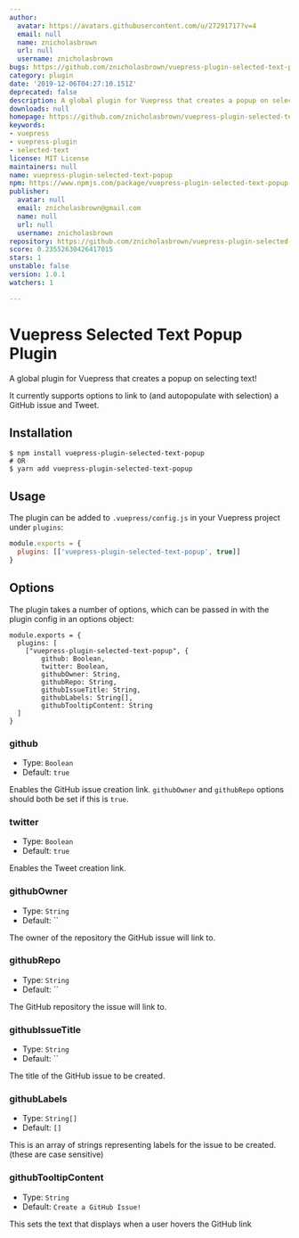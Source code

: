 ```yaml
---
author:
  avatar: https://avatars.githubusercontent.com/u/27291717?v=4
  email: null
  name: znicholasbrown
  url: null
  username: znicholasbrown
bugs: https://github.com/znicholasbrown/vuepress-plugin-selected-text-popup/issues
category: plugin
date: '2019-12-06T04:27:10.151Z'
deprecated: false
description: A global plugin for Vuepress that creates a popup on selecting text!
downloads: null
homepage: https://github.com/znicholasbrown/vuepress-plugin-selected-text-popup#readme
keywords:
- vuepress
- vuepress-plugin
- selected-text
license: MIT License
maintainers: null
name: vuepress-plugin-selected-text-popup
npm: https://www.npmjs.com/package/vuepress-plugin-selected-text-popup
publisher:
  avatar: null
  email: znicholasbrown@gmail.com
  name: null
  url: null
  username: znicholasbrown
repository: https://github.com/znicholasbrown/vuepress-plugin-selected-text-popup
score: 0.23552630426417015
stars: 1
unstable: false
version: 1.0.1
watchers: 1

---
```


# Vuepress Selected Text Popup Plugin

A global plugin for Vuepress that creates a popup on selecting text!

It currently supports options to link to (and autopopulate with selection) a GitHub issue and Tweet.

## Installation

```
$ npm install vuepress-plugin-selected-text-popup
# OR
$ yarn add vuepress-plugin-selected-text-popup
```

## Usage

The plugin can be added to `.vuepress/config.js` in your Vuepress project under `plugins`:

```javascript
module.exports = {
  plugins: [['vuepress-plugin-selected-text-popup', true]]
}
```

## Options

The plugin takes a number of options, which can be passed in with the plugin config in an options object:

```
module.exports = {
  plugins: [
    ["vuepress-plugin-selected-text-popup", {
        github: Boolean,
        twitter: Boolean,
        githubOwner: String,
        githubRepo: String,
        githubIssueTitle: String,
        githubLabels: String[],
        githubTooltipContent: String
  ]
}
```

### github

- Type: `Boolean`
- Default: `true`

Enables the GitHub issue creation link.
`githubOwner` and `githubRepo` options should both be set if this is `true`.

### twitter

- Type: `Boolean`
- Default: `true`

Enables the Tweet creation link.

### githubOwner

- Type: `String`
- Default: ``

The owner of the repository the GitHub issue will link to.

### githubRepo

- Type: `String`
- Default: ``

The GitHub repository the issue will link to.

### githubIssueTitle

- Type: `String`
- Default: ``

The title of the GitHub issue to be created.

### githubLabels

- Type: `String[]`
- Default: `[]`

This is an array of strings representing labels for the issue to be created. (these are case sensitive)

### githubTooltipContent

- Type: `String`
- Default: `Create a GitHub Issue!`

This sets the text that displays when a user hovers the GitHub link
